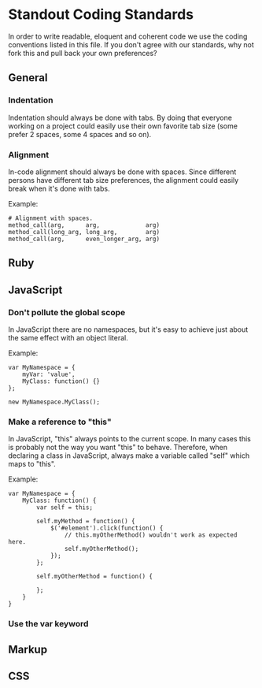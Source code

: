 # Standout Coding Standards

In order to write readable, eloquent and coherent code we use the coding conventions listed in this file. If you don't agree with our standards, why not fork this and pull back your own preferences?

## General

### Indentation

Indentation should always be done with tabs. By doing that everyone working on a project could easily use their own favorite tab size (some prefer 2 spaces, some 4 spaces and so on).

### Alignment

In-code alignment should always be done with spaces. Since different persons have different tab size preferences, the alignment could easily break when it's done with tabs.

Example:

    # Alignment with spaces.
    method_call(arg,      arg,             arg)
    method_call(long_arg, long_arg,        arg)
    method_call(arg,      even_longer_arg, arg)

## Ruby

## JavaScript

### Don't pollute the global scope

In JavaScript there are no namespaces, but it's easy to achieve just about the same effect with an object literal.

Example:

    var MyNamespace = {
        myVar: 'value',
        MyClass: function() {}
    };
    
    new MyNamespace.MyClass();

### Make a reference to "this"

In JavaScript, "this" always points to the current scope. In many cases this is probably not the way you want "this" to behave. Therefore, when declaring a class in JavaScript, always make a variable called "self" which maps to "this".

Example:

    var MyNamespace = {
        MyClass: function() {
            var self = this;
            
            self.myMethod = function() {
                $('#element').click(function() {
                    // this.myOtherMethod() wouldn't work as expected here.
                    self.myOtherMethod();
                });
            };
            
            self.myOtherMethod = function() {
                
            };
        }
    }

### Use the var keyword

## Markup

## CSS
